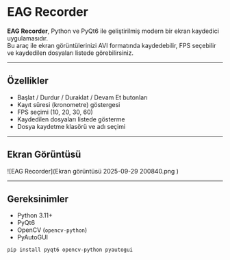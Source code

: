 # EAG Recorder

**EAG Recorder**, Python ve PyQt6 ile geliştirilmiş modern bir ekran kaydedici uygulamasıdır.  
Bu araç ile ekran görüntülerinizi AVI formatında kaydedebilir, FPS seçebilir ve kaydedilen dosyaları listede görebilirsiniz.

---

## Özellikler
- Başlat / Durdur / Duraklat / Devam Et butonları
- Kayıt süresi (kronometre) göstergesi
- FPS seçimi (10, 20, 30, 60)
- Kaydedilen dosyaları listede gösterme
- Dosya kaydetme klasörü ve adı seçimi

---

## Ekran Görüntüsü

![EAG Recorder](Ekran görüntüsü 2025-09-29 200840.png
)

---

## Gereksinimler
- Python 3.11+
- PyQt6
- OpenCV (`opencv-python`)
- PyAutoGUI

```bash
pip install pyqt6 opencv-python pyautogui
